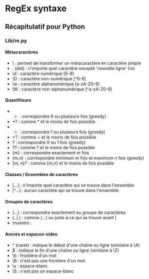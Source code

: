 # RegEx syntaxe

## Récapitulatif pour Python

### Lib/re.py

#### Métacaractères

- \ : permet de transformer un métacaractère en caractère simple
- . (dot) : n'importe quel caractère excepté 'nouvelle ligne' (\n)
- \d : caractère numérique [0-9]
- \D : caractère non-numérique [^0-9]
- \w : caractère alphanumérique [a-zA-Z0-9]
- \W : caractère non-alphanumérique [^a-zA-Z0-9]

#### Quantifieurs
- * : correspondre 0 ou plusieurs fois (greedy)
- *? : comme * et le moins de fois possible
- + : correspondre 1 ou plusieurs fois (greedy)
- +? : comme + et le moins de fois possible
- ? : correspondre 0 ou 1 fois (greedy)
- ?? : comme ? et le moins de fois possible
- {m} : correspondre exactement m fois
- {m,n} : correspondre minimum m fois et maximum n fois (greedy)
- {m, n}? : comme {m,n} et le moins de fois possible

#### Classes / Ensembles de caractères
- [...] : n'importe quel caractère qui se trouve dans l'ensemble
- [^...] : aucun caractère qui se trouve dans l'ensemble

#### Groupes de caractères
- (...) : correspondre exactement au groupe de caractères
- (..|.) : comme (...) ou juste à ce qui se trouve avant |
- \numéro :

#### Ancres et espaces-vides
- ^ (caret) : indique le début d'une chaîne ou ligne (similaire à \A)
- $ : indique la fin d'une chaîne ou ligne (similaire à \Z)
- \b : frontière d'un mot
- \B : n'est pas une frontière d'un mot
- \s : espace-blanc
- \S : n'est pas un espace-blanc
